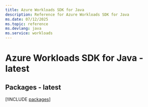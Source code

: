 ```yaml
---
title: Azure Workloads SDK for Java
description: Reference for Azure Workloads SDK for Java
ms.date: 07/12/2025
ms.topic: reference
ms.devlang: java
ms.service: workloads
---
```

# Azure Workloads SDK for Java - latest
## Packages - latest
[!INCLUDE [packages](workloads-index.md)]